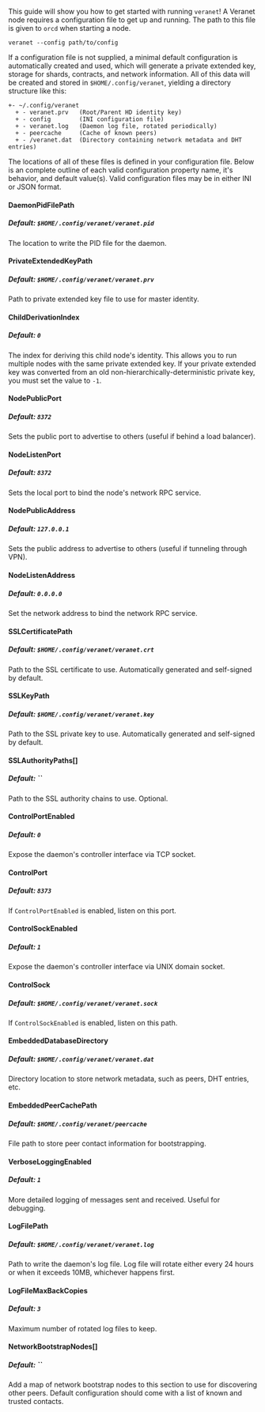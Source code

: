 This guide will show you how to get started with running `veranet`! A Veranet 
node requires a configuration file to get up and running. The path to this 
file is given to `orcd` when starting a node.

```
veranet --config path/to/config
```

If a configuration file is not supplied, a minimal default configuration is 
automatically created and used, which will generate a private extended key, 
storage for shards, contracts, and network information. All of this data will 
be created and stored in `$HOME/.config/veranet`, yielding a directory structure 
like this:

```
+- ~/.config/veranet
  + - veranet.prv   (Root/Parent HD identity key)
  + - config        (INI configuration file)
  + - veranet.log   (Daemon log file, rotated periodically)
  + - peercache     (Cache of known peers)
  + - /veranet.dat  (Directory containing network metadata and DHT entries)
```

The locations of all of these files is defined in your configuration file. 
Below is an complete outline of each valid configuration property name, it's 
behavior, and default value(s). Valid configuration files may be in either INI 
or JSON format.

#### DaemonPidFilePath

##### Default: `$HOME/.config/veranet/veranet.pid`

The location to write the PID file for the daemon.

#### PrivateExtendedKeyPath

##### Default: `$HOME/.config/veranet/veranet.prv`

Path to private extended key file to use for master identity.

#### ChildDerivationIndex

##### Default: `0`

The index for deriving this child node's identity. This allows you to run 
multiple nodes with the same private extended key. If your private extended 
key was converted from an old non-hierarchically-deterministic private key,
you must set the value to `-1`.

#### NodePublicPort

##### Default: `8372`

Sets the public port to advertise to others (useful if behind a load balancer).

#### NodeListenPort

##### Default: `8372`

Sets the local port to bind the node's network RPC service.

#### NodePublicAddress

##### Default: `127.0.0.1`

Sets the public address to advertise to others (useful if tunneling through 
VPN).

#### NodeListenAddress 

##### Default: `0.0.0.0`

Set the network address to bind the network RPC service.

#### SSLCertificatePath

##### Default: `$HOME/.config/veranet/veranet.crt`

Path to the SSL certificate to use. Automatically generated and self-signed by 
default.

#### SSLKeyPath

##### Default: `$HOME/.config/veranet/veranet.key`

Path to the SSL private key to use. Automatically generated and self-signed by 
default.

#### SSLAuthorityPaths[]

##### Default: ``

Path to the SSL authority chains to use. Optional.

#### ControlPortEnabled 

##### Default: `0`

Expose the daemon's controller interface via TCP socket.

#### ControlPort

##### Default: `8373`

If `ControlPortEnabled` is enabled, listen on this port.

#### ControlSockEnabled

##### Default: `1`

Expose the daemon's controller interface via UNIX domain socket.

#### ControlSock

##### Default: `$HOME/.config/veranet/veranet.sock`

If `ControlSockEnabled` is enabled, listen on this path.

#### EmbeddedDatabaseDirectory

##### Default: `$HOME/.config/veranet/veranet.dat`

Directory location to store network metadata, such as peers, DHT entries, etc.

#### EmbeddedPeerCachePath

##### Default: `$HOME/.config/veranet/peercache`

File path to store peer contact information for bootstrapping.

#### VerboseLoggingEnabled

##### Default: `1`

More detailed logging of messages sent and received. Useful for debugging.

#### LogFilePath

##### Default: `$HOME/.config/veranet/veranet.log`

Path to write the daemon's log file. Log file will rotate either every 24 hours 
or when it exceeds 10MB, whichever happens first.

#### LogFileMaxBackCopies

##### Default: `3`

Maximum number of rotated log files to keep.

#### NetworkBootstrapNodes[]

##### Default: ``

Add a map of network bootstrap nodes to this section to use for discovering 
other peers. Default configuration should come with a list of known and 
trusted contacts.
